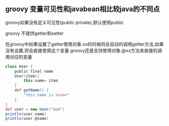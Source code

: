 ## groovy 变量可见性和javabean相比较java的不同点

groovy如果没有定义可见性(public private),默认使用public

groovy 不提供getter和setter

在groovy中如果设置了getter使用对象.xx的时候将会自动的调用getter方法,如果没有设置,将会直接使用这个变量
groovy还是支持使用对象.@xx方法来直接的调用对应的变量

```groovy
class User {
    public final name
    User(item){
        this.name= item
    }
    def getName() {
        "this name is $name"
    }
}
def user = new User("bod")
println(user.name)
println(user.@name)
```

